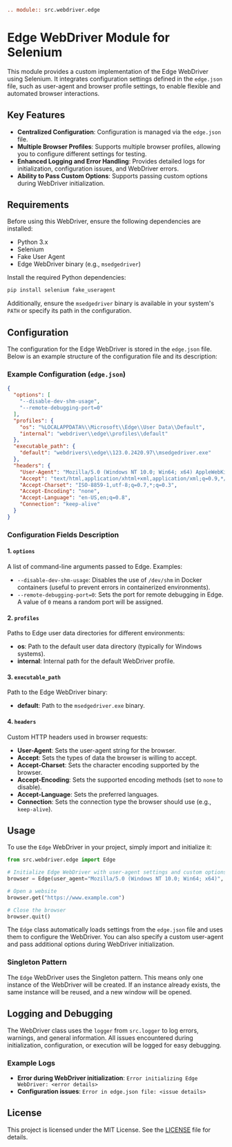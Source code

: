 ```rst
.. module:: src.webdriver.edge
```
# Edge WebDriver Module for Selenium

This module provides a custom implementation of the Edge WebDriver using Selenium. It integrates configuration settings defined in the `edge.json` file, such as user-agent and browser profile settings, to enable flexible and automated browser interactions.

## Key Features

- **Centralized Configuration**: Configuration is managed via the `edge.json` file.
- **Multiple Browser Profiles**: Supports multiple browser profiles, allowing you to configure different settings for testing.
- **Enhanced Logging and Error Handling**: Provides detailed logs for initialization, configuration issues, and WebDriver errors.
- **Ability to Pass Custom Options**: Supports passing custom options during WebDriver initialization.

## Requirements

Before using this WebDriver, ensure the following dependencies are installed:

- Python 3.x
- Selenium
- Fake User Agent
- Edge WebDriver binary (e.g., `msedgedriver`)

Install the required Python dependencies:

```bash
pip install selenium fake_useragent
```

Additionally, ensure the `msedgedriver` binary is available in your system's `PATH` or specify its path in the configuration.

## Configuration

The configuration for the Edge WebDriver is stored in the `edge.json` file. Below is an example structure of the configuration file and its description:

### Example Configuration (`edge.json`)

```json
{
  "options": [
    "--disable-dev-shm-usage",
    "--remote-debugging-port=0"
  ],
  "profiles": {
    "os": "%LOCALAPPDATA%\\Microsoft\\Edge\\User Data\\Default",
    "internal": "webdriver\\edge\\profiles\\default"
  },
  "executable_path": {
    "default": "webdrivers\\edge\\123.0.2420.97\\msedgedriver.exe"
  },
  "headers": {
    "User-Agent": "Mozilla/5.0 (Windows NT 10.0; Win64; x64) AppleWebKit/537.36 (KHTML, like Gecko) Chrome/96.0.4664.110 Safari/537.36 Edg/96.0.1054.62",
    "Accept": "text/html,application/xhtml+xml,application/xml;q=0.9,*/*;q=0.8",
    "Accept-Charset": "ISO-8859-1,utf-8;q=0.7,*;q=0.3",
    "Accept-Encoding": "none",
    "Accept-Language": "en-US,en;q=0.8",
    "Connection": "keep-alive"
  }
}
```

### Configuration Fields Description

#### 1. `options`
A list of command-line arguments passed to Edge. Examples:
- `--disable-dev-shm-usage`: Disables the use of `/dev/shm` in Docker containers (useful to prevent errors in containerized environments).
- `--remote-debugging-port=0`: Sets the port for remote debugging in Edge. A value of `0` means a random port will be assigned.

#### 2. `profiles`
Paths to Edge user data directories for different environments:
- **os**: Path to the default user data directory (typically for Windows systems).
- **internal**: Internal path for the default WebDriver profile.

#### 3. `executable_path`
Path to the Edge WebDriver binary:
- **default**: Path to the `msedgedriver.exe` binary.

#### 4. `headers`
Custom HTTP headers used in browser requests:
- **User-Agent**: Sets the user-agent string for the browser.
- **Accept**: Sets the types of data the browser is willing to accept.
- **Accept-Charset**: Sets the character encoding supported by the browser.
- **Accept-Encoding**: Sets the supported encoding methods (set to `none` to disable).
- **Accept-Language**: Sets the preferred languages.
- **Connection**: Sets the connection type the browser should use (e.g., `keep-alive`).

## Usage

To use the `Edge` WebDriver in your project, simply import and initialize it:

```python
from src.webdriver.edge import Edge

# Initialize Edge WebDriver with user-agent settings and custom options
browser = Edge(user_agent="Mozilla/5.0 (Windows NT 10.0; Win64; x64)", options=["--headless", "--disable-gpu"])

# Open a website
browser.get("https://www.example.com")

# Close the browser
browser.quit()
```

The `Edge` class automatically loads settings from the `edge.json` file and uses them to configure the WebDriver. You can also specify a custom user-agent and pass additional options during WebDriver initialization.

### Singleton Pattern

The `Edge` WebDriver uses the Singleton pattern. This means only one instance of the WebDriver will be created. If an instance already exists, the same instance will be reused, and a new window will be opened.

## Logging and Debugging

The WebDriver class uses the `logger` from `src.logger` to log errors, warnings, and general information. All issues encountered during initialization, configuration, or execution will be logged for easy debugging.

### Example Logs

- **Error during WebDriver initialization**: `Error initializing Edge WebDriver: <error details>`
- **Configuration issues**: `Error in edge.json file: <issue details>`

## License

This project is licensed under the MIT License. See the [LICENSE](../../LICENSE) file for details.
